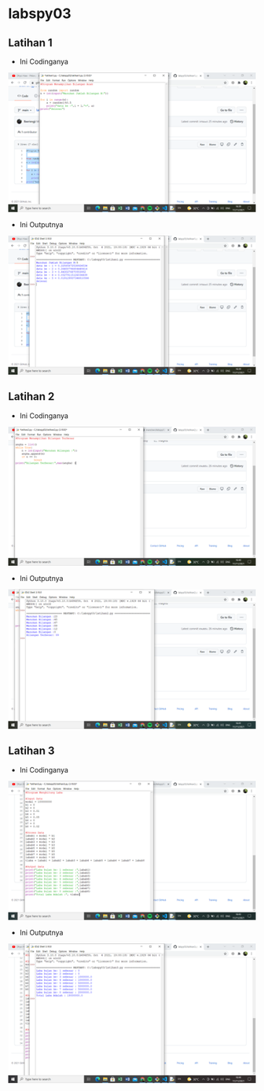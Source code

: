 # labspy03
## Latihan 1
- Ini Codinganya <p>

![Gambar 1](screenshot/ss1.png)

- Ini Outputnya <p>

![Gambar 2](screenshot/ss2.png)

## Latihan 2
- Ini Codinganya <p>

![Gambar 3](screenshot/ss3.png)

- Ini Outputnya <p>

![Gambar 4](screenshot/ss4.png)

## Latihan 3
- Ini Codinganya <p>

![Gambar 5](screenshot/ss5.png)

- Ini Outputnya <p>

![Gambar 6](screenshot/ss6.png)
